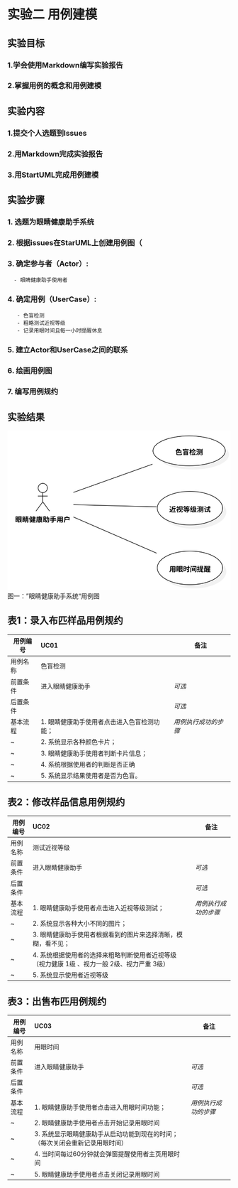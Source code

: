 # 实验二 用例建模

## 实验目标
  ### 1.学会使用Markdown编写实验报告  
  ### 2.掌握用例的概念和用例建模
  
## 实验内容
  ### 1.提交个人选题到Issues  
  ### 2.用Markdown完成实验报告  
  ### 3.用StartUML完成用例建模
## 实验步骤  
 ### 1. 选题为眼睛健康助手系统
 ### 2. 根据issues在StarUML上创建用例图（
 ### 3. 确定参与者（Actor）:  
      - 眼睛健康助手使用者
 ### 4. 确定用例（UserCase）:   
       - 色盲检测
       - 粗略测试近视等级
       - 记录用眼时间且每一小时提醒休息
 ### 5. 建立Actor和UserCase之间的联系
 ### 6. 绘画用例图
 ### 7. 编写用例规约
  
  ## 实验结果
  ![第一个UML图](./EyeSafe.svg)  
  图一：”眼睛健康助手系统“用例图
  
  
  ## 表1：录入布匹样品用例规约  

用例编号  | UC01 | 备注  
-|:-|-  
用例名称  | 色盲检测  |   
前置条件  |  进入眼睛健康助手 | *可选*   
后置条件  |    | *可选*   
基本流程  | 1. 眼睛健康助手使用者点击进入色盲检测功能；  |*用例执行成功的步骤*    
~| 2. 系统显示各种颜色卡片；  |   
~| 3. 眼睛健康助手使用者判断卡片信息；  |   
~| 4. 系统根据使用者的判断是否正确  |   
~| 5. 系统显示结果使用者是否为色盲。  |  

## 表2：修改样品信息用例规约  

用例编号  | UC02 | 备注  
-|:-|-  
用例名称  | 测试近视等级 |   
前置条件  |  进入眼睛健康助手   | *可选*   
后置条件  |    | *可选*   
基本流程  | 1. 眼睛健康助手使用者点击进入近视等级测试；  |*用例执行成功的步骤*    
~| 2. 系统显示各种大小不同的图片；  |   
~| 3. 眼睛健康助手使用者根据看到的图片来选择清晰，模糊，看不见；  |   
~| 4. 系统根据使用者的选择来粗略判断使用者近视等级 （视力健康 1级 、视力一般 2级、视力严重 3级） |   
~| 5. 系统显示使用者近视等级 |  

## 表3：出售布匹用例规约  

用例编号  | UC03 | 备注  
-|:-|-  
用例名称  | 用眼时间  |   
前置条件  |  进入眼睛健康助手   | *可选*   
后置条件  |     | *可选*   
基本流程  | 1. 眼睛健康助手使用者点击进入用眼时间功能；  |*用例执行成功的步骤*  
~| 2. 眼睛健康助手使用者点击开始记录用眼时间  | 
~| 3. 系统显示眼睛健康助手从启动功能到现在的时间；（每次关闭会重新记录用眼时间）  |   
~| 4. 当时间每过60分钟就会弹窗提醒使用者主页用眼时间  |  
~| 5. 眼睛健康助手使用者点击关闭记录用眼时间  | 
